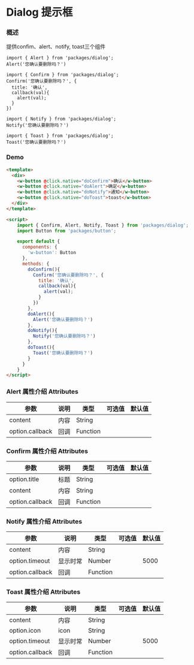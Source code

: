 #  Dialog 提示框


### 概述

提供confim、alert、notify, toast三个组件

```
import { Alert } from 'packages/dialog';
Alert('您确认要删除吗？')
```


```
import { Confirm } from 'packages/dialog';
Confirm('您确认要删除吗？', {
  title: '确认',
  callback(val){
    alert(val);
  }
})
```

```
import { Notify } from 'packages/dialog';
Notify('您确认要删除吗？')
```

```
import { Toast } from 'packages/dialog';
Toast('您确认要删除吗？')
```

### Demo

```html
<template>
  <div>
    <w-button @click.native="doConfirm">确认</w-button>
    <w-button @click.native="doAlert">确定</w-button>
    <w-button @click.native="doNotify">通知</w-button>
    <w-button @click.native="doToast">toast</w-button>
  </div>
</template>

<script>
    import { Confirm, Alert, Notify, Toast } from 'packages/dialog';
    import Button from 'packages/button';

    export default {
      components: {
        'w-button': Button
      },
      methods: {
        doConfirm(){
          Confirm('您确认要删除吗？', {
            title: '确认',
            callback(val){
              alert(val);
            }
          })
        },
        doAlert(){
          Alert('您确认要删除吗？')
        },
        doNotify(){
          Notify('您确认要删除吗？')
        },
        doToast(){
          Toast('您确认要删除吗？')
        }
      }
    }
</script>

```

###  Alert 属性介绍 Attributes

| 参数           | 说明            | 类型       | 可选值      |   默认值   |
|---------------|-----------------|-----------|------------|-----------|
| content    | 内容         | String   |            |      |
| option.callback    | 回调         | Function   |            |      |


###  Confirm 属性介绍 Attributes

| 参数           | 说明            | 类型       | 可选值      |   默认值   |
|---------------|-----------------|-----------|------------|-----------|
| option.title      | 标题         | String   |            |      |
| content    | 内容         | String   |            |      |
| option.callback    | 回调         | Function   |            |      |

###  Notify 属性介绍 Attributes

| 参数           | 说明            | 类型       | 可选值      |   默认值   |
|---------------|-----------------|-----------|------------|-----------|
| content    | 内容         | String   |            |      |
| option.timeout    | 显示时常         | Number   |            |   5000   |
| option.callback    | 回调         | Function   |            |      |


###  Toast 属性介绍 Attributes

| 参数           | 说明            | 类型       | 可选值      |   默认值   |
|---------------|-----------------|-----------|------------|-----------|
| content    | 内容         | String   |            |      |
| option.icon       | icon         | String   |            |      |
| option.timeout    | 显示时常         | Number   |            |   5000   |
| option.callback    | 回调         | Function   |            |      |